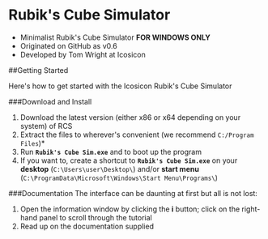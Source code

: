 # Rubik's Cube Simulator

- Minimalist Rubik's Cube Simulator **FOR WINDOWS ONLY**
- Originated on GitHub as v0.6
- Developed by Tom Wright at Icosicon

##Getting Started

Here's how to get started with the Icosicon Rubik's Cube Simulator

###Download and Install
1. Download the latest version (either x86 or x64 depending on your system) of RCS
2. Extract the files to wherever's convenient (we recommend `C:/Program Files`)\*
3. Run **`Rubik's Cube Sim.exe`** and to boot up the program
3. If you want to, create a shortcut to **`Rubik's Cube Sim.exe`** on your **desktop** (`C:\Users\user\Desktop\`) and/or **start menu** (`C:\ProgramData\Microsoft\Windows\Start Menu\Programs\`)

###Documentation
The interface can be daunting at first but all is not lost:

1. Open the information window by clicking the **i** button; click on the right-hand panel to scroll through the tutorial
2. Read up on the documentation supplied
